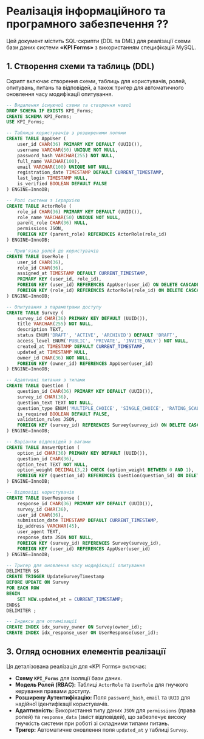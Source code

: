 # Реалізація інформаційного та програмного забезпечення ??

Цей документ містить SQL-скрипти (DDL та DML) для реалізації схеми бази даних системи **«KPI Forms»** з використанням специфікацій MySQL.

## 1. Створення схеми та таблиць (DDL)

Скрипт включає створення схеми, таблиць для користувачів, ролей, опитувань, питань та відповідей, а також тригер для автоматичного оновлення часу модифікації опитування.

```sql
-- Видалення існуючої схеми та створення нової
DROP SCHEMA IF EXISTS KPI_Forms;
CREATE SCHEMA KPI_Forms;
USE KPI_Forms;

-- Таблиця користувачів з розширеними полями
CREATE TABLE AppUser (
    user_id CHAR(36) PRIMARY KEY DEFAULT (UUID()),
    username VARCHAR(50) UNIQUE NOT NULL,
    password_hash VARCHAR(255) NOT NULL,
    full_name VARCHAR(100),
    email VARCHAR(100) UNIQUE NOT NULL,
    registration_date TIMESTAMP DEFAULT CURRENT_TIMESTAMP,
    last_login TIMESTAMP NULL,
    is_verified BOOLEAN DEFAULT FALSE
) ENGINE=InnoDB;

-- Ролі системи з ієрархією
CREATE TABLE ActorRole (
    role_id CHAR(36) PRIMARY KEY DEFAULT (UUID()),
    role_name VARCHAR(50) UNIQUE NOT NULL,
    parent_role CHAR(36) NULL,
    permissions JSON,
    FOREIGN KEY (parent_role) REFERENCES ActorRole(role_id)
) ENGINE=InnoDB;

-- Прив'язка ролей до користувачів
CREATE TABLE UserRole (
    user_id CHAR(36),
    role_id CHAR(36),
    assigned_at TIMESTAMP DEFAULT CURRENT_TIMESTAMP,
    PRIMARY KEY (user_id, role_id),
    FOREIGN KEY (user_id) REFERENCES AppUser(user_id) ON DELETE CASCADE,
    FOREIGN KEY (role_id) REFERENCES ActorRole(role_id) ON DELETE CASCADE
) ENGINE=InnoDB;

-- Опитування з параметрами доступу
CREATE TABLE Survey (
    survey_id CHAR(36) PRIMARY KEY DEFAULT (UUID()),
    title VARCHAR(255) NOT NULL,
    description TEXT,
    status ENUM('DRAFT', 'ACTIVE', 'ARCHIVED') DEFAULT 'DRAFT',
    access_level ENUM('PUBLIC', 'PRIVATE', 'INVITE_ONLY') NOT NULL,
    created_at TIMESTAMP DEFAULT CURRENT_TIMESTAMP,
    updated_at TIMESTAMP NULL,
    owner_id CHAR(36) NOT NULL,
    FOREIGN KEY (owner_id) REFERENCES AppUser(user_id)
) ENGINE=InnoDB;

-- Адаптивні питання з типами
CREATE TABLE Question (
    question_id CHAR(36) PRIMARY KEY DEFAULT (UUID()),
    survey_id CHAR(36),
    question_text TEXT NOT NULL,
    question_type ENUM('MULTIPLE_CHOICE', 'SINGLE_CHOICE', 'RATING_SCALE', 'TEXT_INPUT') NOT NULL,
    is_required BOOLEAN DEFAULT FALSE,
    validation_rules JSON,
    FOREIGN KEY (survey_id) REFERENCES Survey(survey_id) ON DELETE CASCADE
) ENGINE=InnoDB;

-- Варіанти відповідей з вагами
CREATE TABLE AnswerOption (
    option_id CHAR(36) PRIMARY KEY DEFAULT (UUID()),
    question_id CHAR(36),
    option_text TEXT NOT NULL,
    option_weight DECIMAL(3,2) CHECK (option_weight BETWEEN 0 AND 1),
    FOREIGN KEY (question_id) REFERENCES Question(question_id) ON DELETE CASCADE
) ENGINE=InnoDB;

-- Відповіді користувачів
CREATE TABLE UserResponse (
    response_id CHAR(36) PRIMARY KEY DEFAULT (UUID()),
    survey_id CHAR(36),
    user_id CHAR(36),
    submission_date TIMESTAMP DEFAULT CURRENT_TIMESTAMP,
    ip_address VARCHAR(45),
    user_agent TEXT,
    response_data JSON NOT NULL,
    FOREIGN KEY (survey_id) REFERENCES Survey(survey_id),
    FOREIGN KEY (user_id) REFERENCES AppUser(user_id)
) ENGINE=InnoDB;

-- Тригер для оновлення часу модифікації опитування
DELIMITER $$
CREATE TRIGGER UpdateSurveyTimestamp
BEFORE UPDATE ON Survey
FOR EACH ROW
BEGIN
    SET NEW.updated_at = CURRENT_TIMESTAMP;
END$$
DELIMITER ;

-- Індекси для оптимізації
CREATE INDEX idx_survey_owner ON Survey(owner_id);
CREATE INDEX idx_response_user ON UserResponse(user_id);
```

## 3. Огляд основних елементів реалізації

Ця деталізована реалізація для «KPI Forms» включає:
* **Схему `KPI_Forms`** для ізоляції бази даних.
* **Модель Ролей (RBAC):** Таблиці `ActorRole` та `UserRole` для гнучкого керування правами доступу.
* **Розширену Аутентифікацію:** Поля `password_hash`, `email` та `UUID` для надійної ідентифікації користувачів.
* **Адаптивність:** Використання типу даних `JSON` для `permissions` (права ролей) та `response_data` (зміст відповідей), що забезпечує високу гнучкість системи при роботі зі складними типами питань.
* **Тригер:** Автоматичне оновлення поля `updated_at` у таблиці `Survey`.
